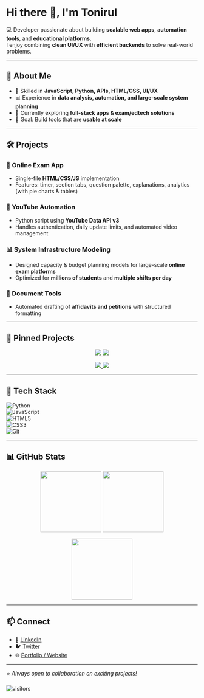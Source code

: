 # Hi there 👋, I'm Tonirul

💻 Developer passionate about building **scalable web apps**, **automation tools**, and **educational platforms**.  
I enjoy combining **clean UI/UX** with **efficient backends** to solve real-world problems.  

---

## 🚀 About Me
- 🔧 Skilled in **JavaScript, Python, APIs, HTML/CSS, UI/UX**  
- 📊 Experience in **data analysis, automation, and large-scale system planning**  
- 🌱 Currently exploring **full-stack apps & exam/edtech solutions**  
- 🎯 Goal: Build tools that are **usable at scale**  

---

## 🛠️ Projects
### 📘 Online Exam App  
- Single-file **HTML/CSS/JS** implementation  
- Features: timer, section tabs, question palette, explanations, analytics (with pie charts & tables)  

### 🤖 YouTube Automation  
- Python script using **YouTube Data API v3**  
- Handles authentication, daily update limits, and automated video management  

### 📊 System Infrastructure Modeling  
- Designed capacity & budget planning models for large-scale **online exam platforms**  
- Optimized for **millions of students** and **multiple shifts per day**  

### 📄 Document Tools  
- Automated drafting of **affidavits and petitions** with structured formatting  

---

## 📌 Pinned Projects
<p align="center">
  <a href="https://github.com/tonirul/dictionary">
    <img src="https://github-readme-stats.vercel.app/api/pin/?username=tonirul&repo=dictionary&theme=tokyonight" />
  </a>
  <a href="https://github.com/tonirul/youtubeStatusChanger">
    <img src="https://github-readme-stats.vercel.app/api/pin/?username=tonirul&repo=youtubeStatusChanger&theme=tokyonight" />
  </a>
</p>

<p align="center">
  <a href="https://github.com/tonirul/system-infra-modeling">
    <img src="https://github-readme-stats.vercel.app/api/pin/?username=tonirul&repo=system-infra-modeling&theme=tokyonight" />
  </a>
  <a href="https://github.com/tonirul/document-tools">
    <img src="https://github-readme-stats.vercel.app/api/pin/?username=tonirul&repo=document-tools&theme=tokyonight" />
  </a>
</p>

---

## 🧰 Tech Stack
![Python](https://img.shields.io/badge/-Python-3776AB?style=for-the-badge&logo=python&logoColor=white)  
![JavaScript](https://img.shields.io/badge/-JavaScript-F7DF1E?style=for-the-badge&logo=javascript&logoColor=black)  
![HTML5](https://img.shields.io/badge/-HTML5-E34F26?style=for-the-badge&logo=html5&logoColor=white)  
![CSS3](https://img.shields.io/badge/-CSS3-1572B6?style=for-the-badge&logo=css3&logoColor=white)  
![Git](https://img.shields.io/badge/-Git-F05032?style=for-the-badge&logo=git&logoColor=white)  

---

## 📊 GitHub Stats
<p align="center">
  <img src="https://github-readme-stats.vercel.app/api?username=tonirul&show_icons=true&theme=tokyonight" height="160px"/>
  <img src="https://github-readme-stats.vercel.app/api/top-langs/?username=tonirul&layout=compact&theme=tokyonight" height="160px"/>
</p>

<p align="center">
  <img src="https://github-readme-streak-stats.herokuapp.com/?user=tonirul&theme=tokyonight" height="160px"/>
</p>

---

## 📫 Connect
- 💼 [LinkedIn](https://www.linkedin.com/in/tonirul-islam-2279b224a/)  
- 🐦 [Twitter](https://x.com/TonirulIsl1722)  
- 🌐 [Portfolio / Website](#)  

---

⭐️ *Always open to collaboration on exciting projects!*  
<br>
![visitors](https://visitor-badge.laobi.icu/badge?page_id=tonirul.tonirul)
